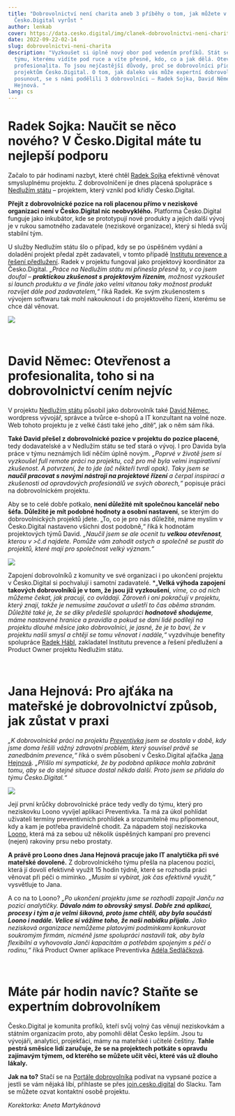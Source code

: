 ```yaml
---
title: "Dobrovolnictví není charita aneb 3 příběhy o tom, jak můžete v
  Česko.Digital vyrůst "
author: lenkab
cover: https://data.cesko.digital/img/clanek-dobrovolnictvi-neni-charita/dobrovolnictvi-neni-charita.png
date: 2022-09-22-02-14
slug: dobrovolnictvi-neni-charita
description: "Vyzkoušet si úplně nový obor pod vedením profíků. Stát se součástí
  týmu, kterému vidíte pod ruce a víte přesně, kdo, co a jak dělá. Otevřenost a
  profesionalita. To jsou nejčastější důvody, proč se dobrovolníci přidávají k
  projektům Česko.Digital. O tom, jak daleko vás může expertní dobrovolnictví
  posunout, se s námi podělili 3 dobrovolníci – Radek Sojka, David Němec a Jana
  Hejnová. "
lang: cs
---
```

# Radek Sojka: Naučit se něco nového? V Česko.Digital máte tu nejlepší podporu

Začalo to pár hodinami nazbyt, které chtěl [Radek Sojka](https://www.linkedin.com/in/radek-sojka/) efektivně věnovat smysluplnému projektu. Z dobrovolničení je dnes placená spolupráce s [Nedlužím státu](https://www.nedluzimstatu.cz/) –⁠ projektem, který vznikl pod křídly Česko.Digital.

**Přejít z dobrovolnické pozice na roli placenou přímo v neziskové organizaci není v Česko.Digital nic neobvyklého.** Platforma Česko.Digital funguje jako inkubátor, kde se prototypují nové produkty a jejich další vývoj je v rukou samotného zadavatele (neziskové organizace), který si hledá svůj stabilní tým.

U služby Nedlužím státu šlo o případ, kdy se po úspěšném vydání a doladění projekt předal zpět zadavateli, v tomto případě [Institutu prevence a řešení předlužení](https://www.institut-predluzeni.cz/). Radek v projektu fungoval jako projektový koordinátor za Česko.Digital. *„Práce na Nedlužím státu mi přinesla přesně to, v co jsem doufal – **praktickou zkušenost s projektovým řízením**, možnost vyzkoušet si launch produktu a ve finále jako velmi vítanou taky možnost produkt rozvíjet dále pod zadavatelem,“* říká Radek. Ke svým zkušenostem s vývojem softwaru tak mohl nakouknout i do projektového řízení, kterému se chce dál věnovat.

![](https://data.cesko.digital/img/clanek-dobrovolnictvi-neni-charita/nedluzim-statu-meet.png)

<br>

# David Němec: Otevřenost a profesionalita, toho si na dobrovolnictví cením nejvíc 

V projektu [Nedlužím státu](https://www.nedluzimstatu.cz/) působil jako dobrovolník také [David Němec](https://www.linkedin.com/in/david-nemec/), wordpress vývojář, správce a tvůrce e-shopů a IT konzultant na volné noze. Web tohoto projektu je z velké části také jeho „dítě“, jak o něm sám říká.

**Také David přešel z dobrovolnické pozice v projektu do pozice placené**, tedy dodavatelské a v Nedlužím státu se teď stará o vývoj. I pro Davida byla práce v týmu neznámých lidí něčím úplně novým. *„Poprvé v životě jsem si vyzkoušel full remote práci na projektu, což pro mě byla velmi inspirativní zkušenost. A potvrzení, že to jde (ač někteří tvrdí opak). Taky jsem se **naučil pracovat s novými nástroji na projektové řízení** a čerpal inspiraci a zkušenosti od opravdových profesionálů ve svých oborech,“* popisuje práci na dobrovolnickém projektu.

Aby se to celé dobře potkalo, **není důležité mít společnou kancelář nebo šéfa. Důležité je mít podobné hodnoty a osobní nastavení**, se kterým do dobrovolnických projektů jdete. „To, co je pro nás důležité, máme myslím v Česko.Digital nastaveno všichni dost podobně,“ říká k hodnotám projektových týmů David. *„Naučil jsem se ale ocenit tu **velkou otevřenost**, kterou v >č.d najdete. Pomůže vám zahodit ostych a společně se pustit do projektů, které mají pro společnost velký význam.“*

![](https://data.cesko.digital/img/clanek-dobrovolnictvi-neni-charita/online-meeting.png)

Zapojení dobrovolníků z komunity ve své organizaci i po ukončení projektu v Česko.Digital si pochvalují i samotní zadavatelé. *„**Velká výhoda zapojení takových dobrovolníků je v tom, že jsou již vyzkoušení**, *víme, co od nich můžeme čekat, jak pracují, co ovládají. Zároveň i oni pokračují v projektu, který znají, takže je nemusíme zaučovat a ušetří to čas oběma stranám. Důležité také je, že se díky předešlé spolupráci **hodnotově shodujeme**, máme nastavené hranice a pravidla a pokud se daní lidé podílejí na projektu dlouhé měsíce jako dobrovolníci, je jasné, že je to baví, že v projektu našli smysl a chtějí se tomu věnovat i nadále,“* vyzdvihuje benefity spolupráce [Radek Hábl](https://www.linkedin.com/in/radekhabl/), zakladatel Institutu prevence a řešení předlužení a Product Owner projektu Nedlužím státu.

<br>

# Jana Hejnová: Pro ajťáka na mateřské je dobrovolnictví způsob, jak zůstat v praxi

*„K dobrovolnické práci na projektu [Preventivka](https://www.loono.cz/mobilni-aplikace) jsem se dostala v době, kdy jsme doma řešili vážný zdravotní problém, který souvisel právě se zanedbáním prevence,“* říká o svém působení v Česko.Digital ajťačka [Jana Hejnová](https://www.linkedin.com/in/jana-hejnov%C3%A1-62401050/). *„Přišlo mi sympatické, že by podobná aplikace mohla zabránit tomu, aby se do stejné situace dostal někdo další. Proto jsem se přidala do týmu Česko.Digital.“*

![](https://data.cesko.digital/img/clanek-dobrovolnictvi-neni-charita/tymove-setkani.png)

Její první krůčky dobrovolnické práce tedy vedly do týmu, který pro neziskovku Loono vyvíjel aplikaci Preventivka. Ta má za úkol pohlídat uživateli termíny preventivních prohlídek a srozumitelně mu připomenout, kdy a kam je potřeba pravidelně chodit. Za nápadem stojí neziskovka [Loono](http://loono.cz/), která má za sebou už několik úspěšných kampaní pro prevenci (nejen) rakoviny prsu nebo prostaty. 

**A právě pro Loono dnes Jana Hejnová pracuje jako IT analytička při své mateřské dovolené.** Z dobrovolnického týmu přešla na placenou pozici, která jí dovolí efektivně využít 15 hodin týdně, které se rozhodla práci věnovat při péči o miminko. *„Musím si vybírat, jak čas efektivně využít,“* vysvětluje to Jana.

A co na to Loono? *„Po ukončení projektu jsme se rozhodli zapojit Janču na pozici analytičky. **Dávalo nám to obrovský smysl. Dobře zná aplikaci, procesy i tým a je velmi šikovná, proto jsme chtěli, aby byla součástí Loono i nadále. Velice si vážíme toho, že naši nabídku přijala.** Jako nezisková organizace nemůžeme platovými podmínkami konkurovat soukromým firmám, nicméně jsme spolupráci nastavili tak, aby byla flexibilní a vyhovovala Janči kapacitám a potřebám spojeným s péčí o rodinu,“* říká Product Owner aplikace Preventivka [Adéla Sedláčková](https://www.linkedin.com/in/adela-sedlackova/). 

<br>

# Máte pár hodin navíc? Staňte se expertním dobrovolníkem

Česko.Digital je komunita profíků, kteří svůj volný čas věnují neziskovkám a státním organizacím proto, aby pomohli dělat Česko lepším. Jsou tu vývojáři, analytici, projekťáci, mámy na mateřské i učitelé češtiny. **Tahle pestrá směsice lidí zaručuje, že se na projektech potkáte s opravdu zajímavým týmem, od kterého se můžete učit věci, které vás už dlouho lákaly.**

**Jak na to?** Stačí se na [Portále dobrovolníka](https://cesko.digital/dashboard) podívat na vypsané pozice a jestli se vám nějaká líbí, přihlaste se přes [join.cesko.digital](http://join.cesko.digital/) do Slacku. Tam se můžete ozvat kontaktní osobě projektu.

*Korektorka: Aneta Martykánová*